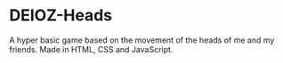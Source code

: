 # DEIOZ-Heads
A hyper basic game based on the movement of the heads of me and my friends. Made in HTML, CSS and JavaScript.
